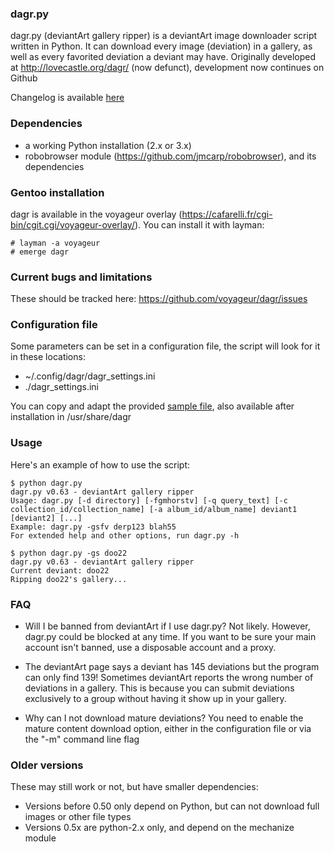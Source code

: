 ###  dagr.py
dagr.py (deviantArt gallery ripper) is a deviantArt image downloader script written in Python.
It can download every image (deviation) in a gallery, as well as every favorited deviation a deviant may have.
Originally developed at http://lovecastle.org/dagr/ (now defunct), development now continues on Github

Changelog is available [here](CHANGELOG.md)

### Dependencies
* a working Python installation (2.x or 3.x)
* robobrowser module (https://github.com/jmcarp/robobrowser), and its dependencies

### Gentoo installation
dagr is available in the voyageur overlay (https://cafarelli.fr/cgi-bin/cgit.cgi/voyageur-overlay/).
You can install it with layman:
```
# layman -a voyageur
# emerge dagr
```
### Current bugs and limitations
These should be tracked here: https://github.com/voyageur/dagr/issues

### Configuration file
Some parameters can be set in a configuration file, the script will look for it in these locations:
* ~/.config/dagr/dagr_settings.ini
* ./dagr_settings.ini

You can copy and adapt the provided [sample file](dagr_settings.ini.sample), also available after installation in /usr/share/dagr

###  Usage
Here's an example of how to use the script:

```
$ python dagr.py
dagr.py v0.63 - deviantArt gallery ripper
Usage: dagr.py [-d directory] [-fgmhorstv] [-q query_text] [-c collection_id/collection_name] [-a album_id/album_name] deviant1 [deviant2] [...]
Example: dagr.py -gsfv derp123 blah55
For extended help and other options, run dagr.py -h

$ python dagr.py -gs doo22
dagr.py v0.63 - deviantArt gallery ripper
Current deviant: doo22
Ripping doo22's gallery...
```

### FAQ
- Will I be banned from deviantArt if I use dagr.py?
Not likely. However, dagr.py could be blocked at any time. If you want to be sure your main account isn't banned, use a disposable account and a proxy.

- The deviantArt page says a deviant has 145 deviations but the program can only find 139!
Sometimes deviantArt reports the wrong number of deviations in a gallery. This is because you can submit deviations exclusively to a group without having it show up in your gallery.

- Why can I not download mature deviations?
You need to enable the mature content download option, either in the configuration file or via the "-m" command line flag

### Older versions

These may still work or not, but have smaller dependencies:
* Versions before 0.50 only depend on Python, but can not download full images or other file types
* Versions 0.5x are python-2.x only, and depend on the mechanize module
